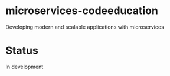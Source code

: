 # microservices-codeeducation
Developing modern and scalable applications with microservices
# Status
In development

